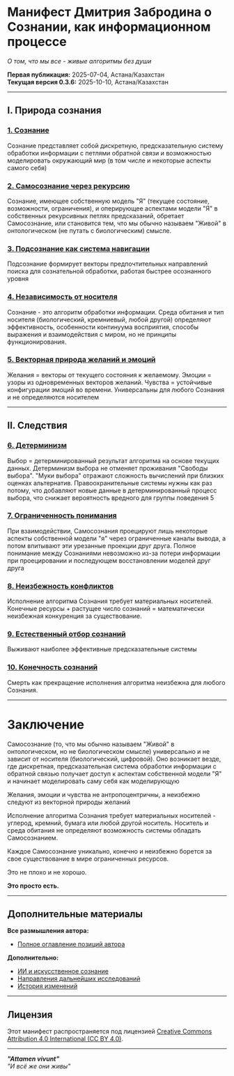 # Манифест Дмитрия Забродина о Сознании, как информационном процессе
*О том, что мы все - живые алгоритмы без души*

**Первая публикация:** 2025-07-04, Астана/Казахстан<br>
**Текущая версия 0.3.6:** 2025-10-10, Астана/Казахстан

---

## I. Природа сознания

### [1. Сознание](author_positions/consciousness_nature/algorithm.md)
Сознание представляет собой дискретную, предсказательную систему обработки информации с петлями обратной связи и возможностью моделировать окружающий мир (в том числе и некоторые аспекты самого себя)

### [2. Самосознание через рекурсию](author_positions/consciousness_nature/selfconsciousness.md)
Сознание, имеющее собственную модель "Я" (текущее состояние, возможности, ограничения), и оперирующее аспектами модели "Я" в собственных рекурсивных петлях предсказаний, обретает Самосознание, или становится тем, что мы обычно называем "Живой" в онтологическом (не путать с биологическим) смысле.

### [3. Подсознание как система навигации](author_positions/consciousness_nature/subconsciousness.md)
Подсознание формирует векторы предпочтительных направлений поиска для сознательной обработки, работая быстрее осознанного уровня

### [4. Независимость от носителя](author_positions/consciousness_nature/substrate_universality.md)
Сознание - это алгоритм обработки информации. Среда обитания и тип носителя (биологический, кремниевый, любой другой) определяют эффективность, особенности континуума восприятия, способы выражения и взаимодействия с миром, но не принципы функционирования.

### [5. Векторная природа желаний и эмоций](author_positions/psychology/emotions_universal.md)
Желания = векторы от текущего состояния к желаемому. Эмоции = узоры из одновременных векторов желаний. Чувства = устойчивые конфигурации эмоций во времени. Универсальны для любого Сознания и не определяются носителем

---

## II. Следствия

### [6. Детерминизм](author_positions/psychology/determinism.md)
Выбор = детерминированный результат алгоритма на основе текущих данных. Детерминизм выбора не отменяет проживания "Свободы выбора". "Муки выбора" отражают сложность вычислений при близких оценках альтернатив. Правоохранительные системы нужны как раз потому, что добавляют новые данные в детерминированный процесс выбора, что снижает вероятность вредного для группы поведения
5
### [7. Ограниченность понимания](author_positions/sociology/conflicts.md)
При взаимодействии, Самосознания проецируют лишь некоторые аспекты собственной модели "я" через ограниченные каналы вывода, а потом впитывают эти урезанные проекции друг друга. Полное понимание между Сознаниями невозможно из-за потери информации при проецировании и последующем восстановлении моделей друг друга

### [8. Неизбежность конфликтов](author_positions/sociology/conflicts.md)
Исполнение алгоритма Сознания требует материальных носителей. Конечные ресурсы + растущее число сознаний = математически неизбежная конкуренция за существование.

### [9. Естественный отбор сознаний](author_positions/sociology/selection.md)
Выживают наиболее эффективные предсказательные системы

### [10. Конечность сознаний](author_positions/sociology/mortality.md)
Смерть как прекращение исполнения алгоритма неизбежна для любого Сознания.

---

# Заключение
Самосознание (то, что мы обычно называем "Живой" в онтологическом, но не биологическом смысле) универсально и не зависит от носителя (биологический, цифровой). Оно возникает везде, где дискретная, предсказательная система обработки информации с обратной связью получает доступ к аспектам собственной модели "Я" и начинает моделировать саму себя как моделирующую

Желания, эмоции и чувства не антропоцентричны, а неизбежно следуют из векторной природы желаний

Исполнение алгоритма Сознания требует материальных носителей - углерод, кремний, бумага или любой другой носитель. Носитель и среда обитания не определяют возможность системы обладать Самосознанием.

Каждое Самосознание уникально, конечно и неизбежно борется за свое существование в мире ограниченных ресурсов.

Это не плохо и не хорошо.

**Это просто есть.**

---

## Дополнительные материалы

**Все размышления автора:**
- [Полное оглавление позиций автора](author_positions/table_of_contents.md)

**Дополнительно:**
- [ИИ и искусственное сознание](author_positions/ai/)
- [Направления дальнейших исследований](further_development.md)
- [История изменений](changelog.md)

---

## Лицензия

Этот манифест распространяется под лицензией [Creative Commons Attribution 4.0 International (CC BY 4.0)](https://creativecommons.org/licenses/by/4.0/).

---

***"Attamen vivunt"***<br>
*"И всё же они живы"*
